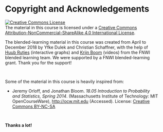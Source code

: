 # Copyright and Acknowledgements

<p><a href="http://creativecommons.org/licenses/by-nc-sa/4.0/"><img style="border-width: 0;" src="https://i.creativecommons.org/l/by-nc-sa/4.0/88x31.png" alt="Creative Commons License"></a><br>The material in this course is licensed under a <a href="http://creativecommons.org/licenses/by-nc-sa/4.0/">Creative Commons Attribution-NonCommercial-ShareAlike 4.0 International License</a>.</p>
<p>The blended-learning material in this course was created from April to December 2018 by Yfke Dulek and Christian Schaffner, with the help of <a href="http://www.uva.nl/en/profile/r/u/h.rutjes/h.rutjes.html">Huub Rutjes</a> (interactive graphs) and <a href="https://www.linkedin.com/in/krijn-boom-90508458">Krijn Boom</a> (videos) from the FNWI blended learning team. We were supported by a FNWI blended-learning grant. Thank you for the support!</p>
<p> </p>
<p>Some of the material in this course is heavily inspired from:<span id="selectionBoundary_1477306128631_15981662431014965" class="rangySelectionBoundary" style="line-height: 0; "></span></p>
<ul>
<li>Jeremy Orloff, and Jonathan Bloom. <em>18.05 Introduction to Probability and Statistics, Spring 2014</em>. (Massachusetts Institute of Technology: MIT OpenCourseWare), <a href="http://ocw.mit.edu/courses/mathematics/18-05-introduction-to-probability-and-statistics-spring-2014" target="_blank">http://ocw.mit.edu</a> (Accessed). License: <a href="http://creativecommons.org/licenses/by-nc-sa/4.0/">Creative Commons BY-NC-SA</a>
</li>
</ul>
<p> </p>
<p><strong>Thanks a lot!</strong></p>